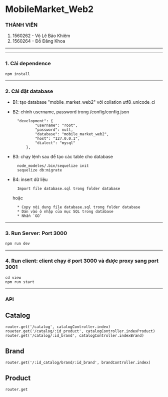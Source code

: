 # MobileMarket_Web2

### **THÀNH VIÊN**

1. 1560262 - Võ Lê Bảo Khiêm
2. 1560264 - Đỗ Đăng Khoa

*******************************************************************************************************************************
-------------------------------------------------------------------------------------------------------------------------------


### 1. Cài dependence

	npm install


-------------------------------------------------------------------------------------------------------------------------------

### 2. Cài đặt database

- B1: tạo database "mobile_market_web2" với collation utf8_unicode_ci
- B2: chỉnh username, password trong /config/config.json

		"development": {
				"username": "root",
				"password": null,
				"database": "mobile_market_web2",
				"host": "127.0.0.1",
				"dialect": "mysql"
			},

- B3: chạy lệnh sau để tạo các table cho database

		node_modeles/.bin/sequelize init
		sequelize db:migrate

- B4: insert dữ liệu

		Import file database.sql trong folder database
	hoặc

		* Copy nội dung file database.sql trong folder database
		* Dán vào ô nhập của mục SQL trong database
		* Nhấn `GO`

------------------------------------------------------------------------------------------------------------------------------
### 3. Run Server: Port 3000

	npm run dev

------------------------------------------------------------------------------------------------------------------------------
### 4. Run client: client chạy ở port 3000 và được proxy sang port 3001

	cd view
	npm run start


----------------------------------------------------------------------------------------------------------------
### API

## Catalog
    router.get('/catalog', catalogController.index)
    roueter.get('/catalog/:id_product', catalogController.indexProduct)
    router.get('/catalog/:id_brand', catalogController.indexBrand)

## Brand
    router.get('/:id_catalog/brand/:id_brand', brandController.index)

## Product
    router.get
